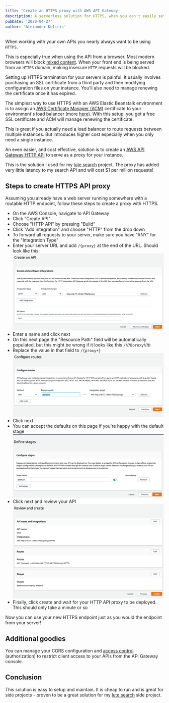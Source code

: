 ```yaml
---
title: 'Create an HTTPS proxy with AWS API Gateway'
description: A serverless solution for HTTPS, when you can't easily setup your own SSL termination.
pubDate: '2020-04-27'
author: 'Alexander Keliris'
---
```


When working with your own APIs you nearly always want to be using `HTTPS`.

This is especially true when using the API from a browser. Most modern browsers will block [mixed content](https://support.mozilla.org/en-US/kb/mixed-content-blocking-firefox). When your front end is being served from an `HTTPS` domain, making insecure `HTTP` requests will be blocked.

Setting up HTTPS termination for your servers is painful. It usually involves purchasing an SSL certificate from a third party and then modifying configuration files on your instance. You'll also need to manage renewing the certificate once it has expired.

The simplest way to use HTTPS with an AWS Elastic Beanstalk environment is to assign an [AWS Certificate Manager (ACM)](https://aws.amazon.com/certificate-manager/) certificate to your environment's load balancer (more [here](https://docs.aws.amazon.com/elasticbeanstalk/latest/dg/configuring-https.html)). With this setup, you get a free SSL certificate and ACM will manage renewing the certificate.

This is great if you actually need a load balancer to route requests between multiple instances. But introduces higher cost especially when you only need a single instance.

An even easier, and cost effective, solution is to create an [AWS API Gateway HTTP API](https://docs.aws.amazon.com/apigateway/latest/developerguide/http-api.html) to serve as a proxy for your instance.

This is the solution I used for my [lute search](/lute-search) project. The proxy has added very little latency to my search API and will cost \$1 per million requests!

## Steps to create HTTPS API proxy

Assuming you already have a web server running somewhere with a routable HTTP endpoint, follow these steps to create a proxy with HTTPS.

- On the AWS Console, navigate to API Gateway
- Click "Create API"
- Choose "HTTP API" by pressing "Build"
- Click "Add integration" and choose "HTTP" from the drop down
- To forward all requests to your server, make sure you have "ANY" for the "Integration Type"
- Enter your server URL and add `/{proxy}` at the end of the URL. Should look like this:
  ![Create API](./part-1.png)
- Enter a name and click next
- On this next page the "Resource Path" field will be automatically populated, but this might be wrong if it looks like this `/%7Bproxy%7D`
- Replace the value in that field to `/{proxy+}`
  ![Configure Routes](./part-2.png)
- Click next
- You can accept the defaults on this page if you're happy with the default stage
  ![Stage](./part-3.png)
- Click next and review your API
  ![Review and Create](./part-4.png)
- Finally, click create and wait for your HTTP API proxy to be deployed. This should only take a minute or so

Now you can use your new HTTPS endpoint just as you would the endpoint from your server!

## Additional goodies

You can manage your CORS configuration and [access control](https://docs.aws.amazon.com/apigateway/latest/developerguide/http-api-jwt-authorizer.html) (authorization) to restrict client access to your APIs from the API Gateway console.

## Conclusion

This solution is easy to setup and maintain. It is cheap to run and is great for side projects - proven to be a great solution for my [lute search](/lute-search) side project.
